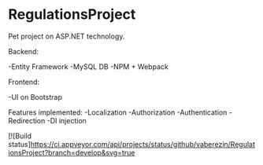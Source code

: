 # RegulationsProject

Pet project on ASP.NET technology.

Backend: 

-Entity Framework
-MySQL DB
-NPM + Webpack

Frontend:

-UI on Bootstrap

Features implemented:
-Localization
-Authorization
-Authentication
-Redirection
-DI injection


[![Build status]https://ci.appveyor.com/api/projects/status/github/vaberezin/RegulationsProject?branch=develop&svg=true
